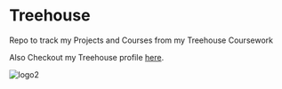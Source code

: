 # Treehouse
Repo to track my Projects and Courses from my Treehouse Coursework

Also Checkout my Treehouse profile [here](https://teamtreehouse.com/trentmcdole).

![logo2](https://user-images.githubusercontent.com/17556493/34451851-7e0922aa-ecf8-11e7-9030-58f011d3b3bd.png)
